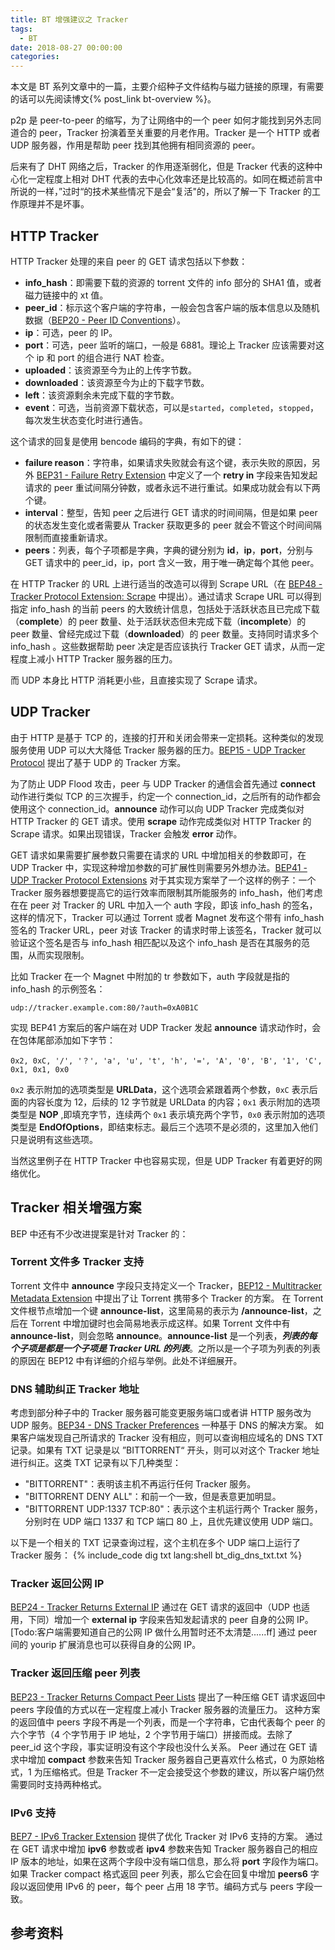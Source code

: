 ```yaml
---
title: BT 增强建议之 Tracker
tags:
  - BT
date: 2018-08-27 00:00:00
categories:
---
```


本文是 BT 系列文章中的一篇，主要介绍种子文件结构与磁力链接的原理，有需要的话可以先阅读博文{% post_link bt-overview %}。

p2p 是 peer-to-peer 的缩写，为了让网络中的一个 peer 如何才能找到另外志同道合的 peer，Tracker 扮演着至关重要的月老作用。Tracker 是一个 HTTP 或者 UDP 服务器，作用是帮助 peer 找到其他拥有相同资源的 peer。

后来有了 DHT 网络之后，Tracker 的作用逐渐弱化，但是 Tracker 代表的这种中心化一定程度上相对 DHT 代表的去中心化效率还是比较高的。如同在概述前言中所说的一样，”过时“的技术某些情况下是会“复活"的，所以了解一下 Tracker 的工作原理并不是坏事。

## HTTP Tracker
HTTP Tracker 处理的来自 peer 的 GET 请求包括以下参数：
 - **info_hash**：即需要下载的资源的 torrent 文件的 info 部分的 SHA1 值，或者磁力链接中的 xt 值。
 - **peer_id**：标示这个客户端的字符串，一般会包含客户端的版本信息以及随机数据（[BEP20 - Peer ID Conventions](http://www.bittorrent.org/beps/bep_0020.html)）。
 - **ip**：可选，peer 的 IP。
 - **port**：可选，peer 监听的端口，一般是 6881。理论上 Tracker 应该需要对这个 ip 和 port 的组合进行 NAT 检查。
 - **uploaded**：该资源至今为止的上传字节数。
 - **downloaded**：该资源至今为止的下载字节数。
 - **left**：该资源剩余未完成下载的字节数。
 - **event**：可选，当前资源下载状态，可以是`started`，`completed`，`stopped`，每次发生状态变化时进行通告。

这个请求的回复是使用 bencode 编码的字典，有如下的键：
 - **failure reason**：字符串，如果请求失败就会有这个键，表示失败的原因，另外 [BEP31 - Failure Retry Extension](http://www.bittorrent.org/beps/bep_0031.html) 中定义了一个 **retry in** 字段来告知发起请求的 peer 重试间隔分钟数，或者永远不进行重试。如果成功就会有以下两个键。
 - **interval**：整型，告知 peer 之后进行 GET 请求的时间间隔，但是如果 peer 的状态发生变化或者需要从 Tracker 获取更多的 peer 就会不管这个时间间隔限制而直接重新请求。
 - **peers**：列表，每个子项都是字典，字典的键分别为 **id**，**ip**，**port**，分别与 GET 请求中的 peer_id，ip，port 含义一致，用于唯一确定每个其他 peer。

在 HTTP Tracker 的 URL 上进行适当的改造可以得到 Scrape URL（在 [BEP48 - Tracker Protocol Extension: Scrape](http://www.bittorrent.org/beps/bep_0048.html) 中提出）。通过请求 Scrape URL 可以得到指定 info_hash 的当前 peers 的大致统计信息，包括处于活跃状态且已完成下载（**complete**）的 peer 数量、处于活跃状态但未完成下载（**incomplete**）的 peer 数量、曾经完成过下载（**downloaded**）的 peer 数量。支持同时请求多个 info_hash 。这些数据帮助 peer 决定是否应该执行 Tracker GET 请求，从而一定程度上减小 HTTP Tracker 服务器的压力。

而 UDP 本身比 HTTP 消耗更小些，且直接实现了 Scrape 请求。

## UDP Tracker
由于 HTTP 是基于 TCP 的，连接的打开和关闭会带来一定损耗。这种类似的发现服务使用 UDP 可以大大降低 Tracker 服务器的压力。[BEP15 - UDP Tracker Protocol](http://www.bittorrent.org/beps/bep_0015.html) 提出了基于 UDP 的 Tracker 方案。

为了防止 UDP Flood 攻击，peer 与 UDP Tracker 的通信会首先通过 **connect** 动作进行类似 TCP 的三次握手，约定一个 connection_id，之后所有的动作都会使用这个 connection_id。**announce** 动作可以向 UDP Tracker 完成类似对 HTTP Tracker 的 GET 请求。使用 **scrape** 动作完成类似对 HTTP Tracker 的 Scrape 请求。如果出现错误，Tracker 会触发 **error** 动作。

GET 请求如果需要扩展参数只需要在请求的 URL 中增加相关的参数即可，在 UDP Tracker 中，实现这种增加参数的可扩展性则需要另外想办法。[BEP41 - UDP Tracker Protocol Extensions](http://www.bittorrent.org/beps/bep_0041.html) 对于其实现方案举了一个这样的例子：一个 Tracker 服务器想要提高它的运行效率而限制其所能服务的 info_hash，他们考虑在在 peer 对 Tracker 的 URL 中加入一个 auth 字段，即该 info_hash 的签名，这样的情况下，Tracker 可以通过 Torrent 或者 Magnet 发布这个带有 info_hash 签名的 Tracker URL，peer 对该 Tracker 的请求时带上该签名，Tracker 就可以验证这个签名是否与 info_hash 相匹配以及这个 info_hash 是否在其服务的范围，从而实现限制。

比如 Tracker 在一个 Magnet 中附加的 tr 参数如下，auth 字段就是指的 info_hash 的示例签名：
```
udp://tracker.example.com:80/?auth=0xA0B1C
```
实现 BEP41 方案后的客户端在对 UDP Tracker 发起 **announce** 请求动作时，会在包体尾部添加如下字节：
```
0x2, 0xC, '/', '？', 'a', 'u', 't', 'h', '=', 'A', '0', 'B', '1', 'C', 0x1, 0x1, 0x0
```
`0x2` 表示附加的选项类型是 **URLData**，这个选项会紧跟着两个参数，`0xC` 表示后面的内容长度为 12，后续的 12 字节就是 URLData 的内容；`0x1` 表示附加的选项类型是 **NOP** ,即填充字节，连续两个 `0x1` 表示填充两个字节，`0x0` 表示附加的选项类型是 **EndOfOptions**，即结束标志。最后三个选项不是必须的，这里加入他们只是说明有这些选项。

当然这里例子在 HTTP Tracker 中也容易实现，但是 UDP Tracker 有着更好的网络优化。

## Tracker 相关增强方案
BEP 中还有不少改进提案是针对 Tracker 的：
### Torrent 文件多 Tracker 支持
Torrent 文件中 **announce** 字段只支持定义一个 Tracker，[BEP12 - Multitracker Metadata Extension](http://www.bittorrent.org/beps/bep_0012.html) 中提出了让 Torrent 携带多个 Tracker 的方案。
在 Torrent 文件根节点增加一个键 **announce-list**，这里简易的表示为 **/announce-list**，之后在 Torrent 中增加键时也会简易地表示成这样。如果 Torrent 文件中有 **announce-list**，则会忽略 **announce**。**announce-list** 是一个列表，***列表的每个子项是都是一个子项是 Tracker URL 的列表***。之所以是一个子项为列表的列表的原因在 BEP12 中有详细的介绍与举例。此处不详细展开。

### DNS 辅助纠正 Tracker 地址
考虑到部分种子中的 Tracker 服务器可能变更服务端口或者讲 HTTP 服务改为 UDP 服务。[BEP34 - DNS Tracker Preferences](http://www.bittorrent.org/beps/bep_0034.html) 一种基于 DNS 的解决方案。
如果客户端发现自己所请求的 Tracker 没有相应，则可以查询相应域名的 DNS TXT 记录。如果有 TXT 记录是以 ”BITTORRENT“ 开头，则可以对这个 Tracker 地址进行纠正。这类 TXT 记录有以下几种类型：
 - "BITTORRENT"：表明该主机不再运行任何 Tracker 服务。
 - "BITTORRENT DENY ALL"：和前一个一致，但是表意更加明显。
 - "BITTORRENT UDP:1337 TCP:80"：表示这个主机运行两个 Tracker 服务，分别时在 UDP 端口 1337 和 TCP 端口 80 上，且优先建议使用 UDP 端口。

以下是一个相关的 TXT 记录查询过程，这个主机在多个 UDP 端口上运行了 Tracker 服务：
{% include_code dig txt lang:shell bt_dig_dns_txt.txt %}

### Tracker 返回公网 IP
[BEP24 - Tracker Returns External IP](http://www.bittorrent.org/beps/bep_0024.html) 通过在 GET 请求的返回中（UDP 也适用，下同）增加一个 **external ip** 字段来告知发起请求的 peer 自身的公网 IP。[Todo:客户端需要知道自己的公网 IP 做什么用暂时还不太清楚......ff]
通过 peer 间的 yourip 扩展消息也可以获得自身的公网 IP。

### Tracker 返回压缩 peer 列表
[BEP23 - Tracker Returns Compact Peer Lists](http://www.bittorrent.org/beps/bep_0023.html) 提出了一种压缩 GET 请求返回中 peers 字段值的方式以在一定程度上减小 Tracker 服务器的流量压力。
这种方案的返回值中 peers 字段不再是一个列表，而是一个字符串，它由代表每个 peer 的六个字节（4 个字节用于 IP 地址，2 个字节用于端口）拼接而成。去除了 peer_id 这个字段，事实证明没有这个字段也没什么关系。
Peer 通过在 GET 请求中增加 **compact** 参数来告知 Tracker 服务器自己更喜欢什么格式，0 为原始格式，1 为压缩格式。但是 Tracker 不一定会接受这个参数的建议，所以客户端仍然需要同时支持两种格式。

### IPv6 支持
[BEP7 - IPv6 Tracker Extension](http://www.bittorrent.org/beps/bep_0007.html) 提供了优化 Tracker 对 IPv6 支持的方案。
通过在 GET 请求中增加 **ipv6** 参数或者 **ipv4** 参数来告知 Tracker 服务器自己的相应 IP 版本的地址，如果在这两个字段中没有端口信息，那么将 **port** 字段作为端口。如果 Tracker compact 格式返回 peer 列表，那么它会在回复中增加 **peers6** 字段以返回使用 IPv6 的 peer，每个 peer 占用 18 字节。编码方式与 peers 字段一致。

## 参考资料